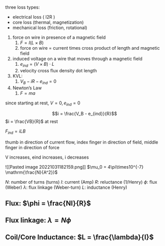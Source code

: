 three loss types:
- electrical loss ( I2R )
- core loss (thermal, magnetization)
- mechanical loss (friction, rotational) 

  

1. force on wire in presence of a magnetic field
	1. $F = I (L \times B)$
	2.  force on wire = current times cross product of length and magnetic field
2.  induced voltage on a wire that moves through a magnetic field
	1.  $e_{ind} = ( V \times B ) \cdot L$
	2.  velocity cross flux density dot length
3.  KVL:
	1.  $V_B - iR - e_{ind} = 0$
4.  Newton’s Law
	1.  $F = ma$

since starting at rest, $V = 0, e_{ind} = 0$

  

$$i = \frac{V_B - e_{ind}}{R}$$ 
$i = \frac{VB}{R}$ at rest

  

$F_{ind} = iLB$

  

thumb in direction of current flow, index finger in direction of field, middle finger in direction of force

  
V increases, eind increases, i decreases

![[Pasted image 20221031182159.png]]
$\mu_0 = 4\pi\times10^{-7} \mathrm{\frac{N}{A^2}}$

$N$: number of turns (turns)
$I$: current (Amp)
$R$: reluctance (1/Henry)
$\phi$: flux (Weber)
$\lambda$: flux linkage (Weber-turn)
$L$: inductance (Henry)

## Flux: $\phi = \frac{NI}{R}$

## Flux linkage: $\lambda = N\phi$

## Coil/Core Inductance: $L = \frac{\lambda}{I}$

